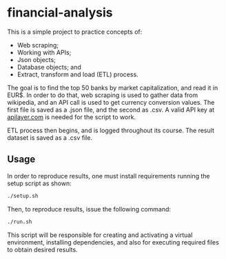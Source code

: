 # financial-analysis

This is a simple project to practice concepts of:
- Web scraping;
- Working with APIs;
- Json objects;
- Database objects; and
- Extract, transform and load (ETL) process.

The goal is to find the top 50 banks by market capitalization, and read it in EUR$. In order to do that, web scraping is used to gather data from wikipedia, and an API call is used to get currency conversion values. The first file is saved as a .json file, and the second as .csv. A valid API key at [apilayer.com](https://apilayer.com/) is needed for the script to work.

ETL process then begins, and is logged throughout its course. The result dataset is saved as a .csv file.

## Usage

In order to reproduce results, one must install requirements running the setup script as shown:

```bash
./setup.sh
```

Then, to reproduce results, issue the following command:

```bash
./run.sh
```


This script will be responsible for creating and activating a virtual environment, installing dependencies, and also for executing required files to obtain desired results.
